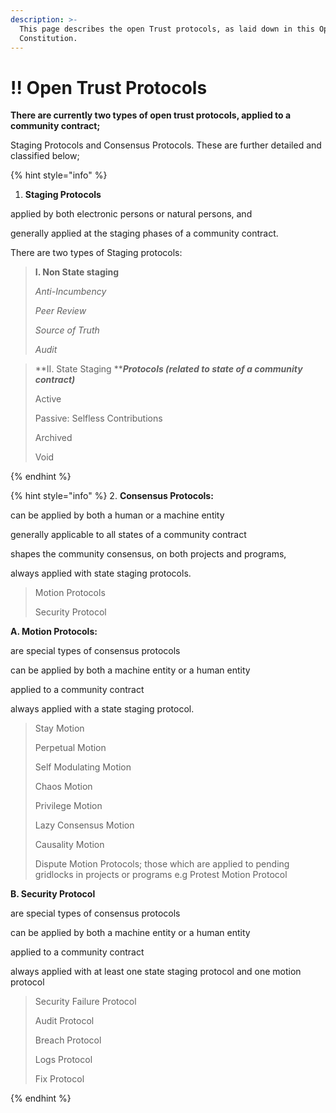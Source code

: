 ```yaml
---
description: >-
  This page describes the open Trust protocols, as laid down in this Open
  Constitution.
---
```


# ‼️ Open Trust Protocols

**There are currently two types of open trust protocols, applied to a community contract;**

Staging Protocols and Consensus Protocols. These are further detailed and classified below;

{% hint style="info" %}


1. **Staging Protocols**

applied by both electronic persons or natural persons, and&#x20;

generally applied at the staging phases of a community contract.&#x20;

There are two types of Staging protocols:

> **I. Non State staging**
>
> _Anti-Incumbency_
>
> _Peer Review_
>
> _Source of Truth_
>
> _Audit_

> **II. State Staging **_**Protocols (related to state of a community contract)**_&#x20;
>
> Active
>
> Passive: Selfless Contributions
>
> Archived&#x20;
>
> Void


{% endhint %}



{% hint style="info" %}
2\. **Consensus Protocols:**&#x20;

can be applied by both a human or a machine entity&#x20;

generally applicable to all states of a community contract

shapes the community consensus, on both projects and programs,&#x20;

always applied with state staging protocols.

> Motion Protocols
>
> Security Protocol

**A. Motion Protocols:**&#x20;

are special types of consensus protocols

can be applied by both a machine entity or a human entity

applied to a community contract&#x20;

always applied with a state staging protocol.

> Stay Motion
>
> Perpetual Motion
>
> Self Modulating Motion
>
> Chaos Motion
>
> Privilege Motion
>
> Lazy Consensus Motion
>
> Causality Motion
>
> Dispute Motion Protocols; those which are applied to pending gridlocks in projects or programs e.g Protest Motion Protocol



**B. Security Protocol**

are special types of consensus protocols

can be applied by both a machine entity or a human entity

applied to a community contract&#x20;

always applied with at least one state staging protocol and one motion protocol

> Security Failure Protocol
>
> Audit Protocol
>
> Breach Protocol
>
> Logs Protocol
>
> Fix Protocol


{% endhint %}
